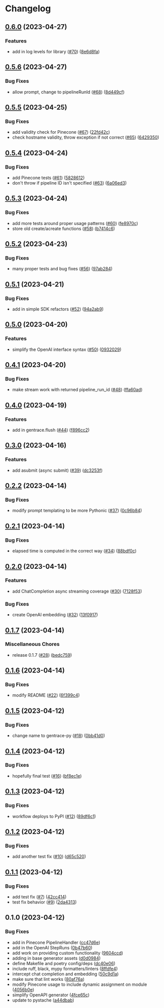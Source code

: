 # Changelog

## [0.6.0](https://github.com/gentrace/gentrace-python/compare/v0.5.6...v0.6.0) (2023-04-27)


### Features

* add in log levels for library ([#70](https://github.com/gentrace/gentrace-python/issues/70)) ([8e6d8fa](https://github.com/gentrace/gentrace-python/commit/8e6d8fad14e93b3a62e5372b92d3165518e78103))

## [0.5.6](https://github.com/gentrace/gentrace-python/compare/v0.5.5...v0.5.6) (2023-04-27)


### Bug Fixes

* allow prompt, change to pipelineRunId ([#68](https://github.com/gentrace/gentrace-python/issues/68)) ([8d449cf](https://github.com/gentrace/gentrace-python/commit/8d449cf557965d7992cfbc8f5208bd4f8ec32705))

## [0.5.5](https://github.com/gentrace/gentrace-python/compare/v0.5.4...v0.5.5) (2023-04-25)


### Bug Fixes

* add validity check for Pinecone ([#67](https://github.com/gentrace/gentrace-python/issues/67)) ([22fd42c](https://github.com/gentrace/gentrace-python/commit/22fd42c954e74291f005ef91913cbb3eabd411cf))
* check hostname validity, throw exception if not correct ([#65](https://github.com/gentrace/gentrace-python/issues/65)) ([6429350](https://github.com/gentrace/gentrace-python/commit/6429350c32a11304749213de6951702ec771c111))

## [0.5.4](https://github.com/gentrace/gentrace-python/compare/v0.5.3...v0.5.4) (2023-04-24)


### Bug Fixes

* add Pinecone tests ([#61](https://github.com/gentrace/gentrace-python/issues/61)) ([5828612](https://github.com/gentrace/gentrace-python/commit/58286129fa46fae4bf08ff73413cc0141f7932f5))
* don't throw if pipeline ID isn't specified ([#63](https://github.com/gentrace/gentrace-python/issues/63)) ([6a06ed3](https://github.com/gentrace/gentrace-python/commit/6a06ed3d3ebcbb672c8103eeaa1273a9d01c971d))

## [0.5.3](https://github.com/gentrace/gentrace-python/compare/v0.5.2...v0.5.3) (2023-04-24)


### Bug Fixes

* add more tests around proper usage patterns ([#60](https://github.com/gentrace/gentrace-python/issues/60)) ([fe8970c](https://github.com/gentrace/gentrace-python/commit/fe8970cf4539bedddf74fa1f6956ef24f93c13e4))
* store old create/acreate functions ([#58](https://github.com/gentrace/gentrace-python/issues/58)) ([b7414c6](https://github.com/gentrace/gentrace-python/commit/b7414c65071b061f560f5e2ec351bdc9237309b4))

## [0.5.2](https://github.com/gentrace/gentrace-python/compare/v0.5.1...v0.5.2) (2023-04-23)


### Bug Fixes

* many proper tests and bug fixes ([#56](https://github.com/gentrace/gentrace-python/issues/56)) ([97ab284](https://github.com/gentrace/gentrace-python/commit/97ab28496cd88b6921ae2f10163789bb31551edf))

## [0.5.1](https://github.com/gentrace/gentrace-python/compare/v0.5.0...v0.5.1) (2023-04-21)


### Bug Fixes

* add in simple SDK refactors ([#52](https://github.com/gentrace/gentrace-python/issues/52)) ([94a2ab9](https://github.com/gentrace/gentrace-python/commit/94a2ab98846956970230f84323fdc0d80fa77152))

## [0.5.0](https://github.com/gentrace/gentrace-python/compare/v0.4.1...v0.5.0) (2023-04-20)


### Features

* simplify the OpenAI interface syntax ([#50](https://github.com/gentrace/gentrace-python/issues/50)) ([0932029](https://github.com/gentrace/gentrace-python/commit/0932029f84600326326f846ca698916ce0f527f6))

## [0.4.1](https://github.com/gentrace/gentrace-python/compare/v0.4.0...v0.4.1) (2023-04-20)


### Bug Fixes

* make stream work with returned pipeline_run_id ([#48](https://github.com/gentrace/gentrace-python/issues/48)) ([ffa60ad](https://github.com/gentrace/gentrace-python/commit/ffa60ada5023d0ee32e8ad5b4407c4f05979d218))

## [0.4.0](https://github.com/gentrace/gentrace-python/compare/v0.3.0...v0.4.0) (2023-04-19)


### Features

* add in gentrace.flush ([#44](https://github.com/gentrace/gentrace-python/issues/44)) ([f896cc2](https://github.com/gentrace/gentrace-python/commit/f896cc295cc59d3c525748bb2700bb5f70b0b967))

## [0.3.0](https://github.com/gentrace/gentrace-python/compare/v0.2.2...v0.3.0) (2023-04-16)


### Features

* add asubmit (async submit) ([#39](https://github.com/gentrace/gentrace-python/issues/39)) ([dc3253f](https://github.com/gentrace/gentrace-python/commit/dc3253f2c74204df069f309f9aecdddc9701ddc9))

## [0.2.2](https://github.com/gentrace/gentrace-python/compare/v0.2.1...v0.2.2) (2023-04-14)


### Bug Fixes

* modify prompt templating to be more Pythonic ([#37](https://github.com/gentrace/gentrace-python/issues/37)) ([0c96b84](https://github.com/gentrace/gentrace-python/commit/0c96b847e10cfa2ec1f4d5eac425d1d6bc78776a))

## [0.2.1](https://github.com/gentrace/gentrace-python/compare/v0.2.0...v0.2.1) (2023-04-14)


### Bug Fixes

* elapsed time is computed in the correct way ([#34](https://github.com/gentrace/gentrace-python/issues/34)) ([88bdf0c](https://github.com/gentrace/gentrace-python/commit/88bdf0c074fae1ab8829d144b440bd8e947cf8e5))

## [0.2.0](https://github.com/gentrace/gentrace-python/compare/v0.1.7...v0.2.0) (2023-04-14)


### Features

* add ChatCompletion async streaming coverage ([#30](https://github.com/gentrace/gentrace-python/issues/30)) ([7128f53](https://github.com/gentrace/gentrace-python/commit/7128f5369652c39ed9b1d825f5eb57c58bcf10ca))


### Bug Fixes

* create OpenAI embedding ([#32](https://github.com/gentrace/gentrace-python/issues/32)) ([13f0917](https://github.com/gentrace/gentrace-python/commit/13f0917eaba6dbb50d5fe65f35ec0446b2feb2b2))

## [0.1.7](https://github.com/gentrace/gentrace-python/compare/v0.1.6...v0.1.7) (2023-04-14)


### Miscellaneous Chores

* release 0.1.7 ([#28](https://github.com/gentrace/gentrace-python/issues/28)) ([bedc759](https://github.com/gentrace/gentrace-python/commit/bedc7599fc2f620ef12a8603f314328f8a41f1ed))

## [0.1.6](https://github.com/gentrace/gentrace-python/compare/v0.1.5...v0.1.6) (2023-04-14)


### Bug Fixes

* modify README ([#22](https://github.com/gentrace/gentrace-python/issues/22)) ([6f399c4](https://github.com/gentrace/gentrace-python/commit/6f399c44b21f2f6f24356a1a4f60ee013a280d62))

## [0.1.5](https://github.com/gentrace/gentrace-python/compare/v0.1.4...v0.1.5) (2023-04-12)


### Bug Fixes

* change name to gentrace-py ([#18](https://github.com/gentrace/gentrace-python/issues/18)) ([0bb41d0](https://github.com/gentrace/gentrace-python/commit/0bb41d00789cd2511febb744dbb121632096ee00))

## [0.1.4](https://github.com/gentrace/gentrace-python/compare/v0.1.3...v0.1.4) (2023-04-12)


### Bug Fixes

* hopefully final test ([#16](https://github.com/gentrace/gentrace-python/issues/16)) ([bf8ec1e](https://github.com/gentrace/gentrace-python/commit/bf8ec1e28be359a40f8b42092c9def7d05aed010))

## [0.1.3](https://github.com/gentrace/gentrace-python/compare/v0.1.2...v0.1.3) (2023-04-12)


### Bug Fixes

* workflow deploys to PyPI ([#12](https://github.com/gentrace/gentrace-python/issues/12)) ([89df6c1](https://github.com/gentrace/gentrace-python/commit/89df6c136bd7d51ce788053f189bff1f09dac444))

## [0.1.2](https://github.com/gentrace/gentrace-python/compare/v0.1.1...v0.1.2) (2023-04-12)


### Bug Fixes

* add another test fix ([#10](https://github.com/gentrace/gentrace-python/issues/10)) ([d65c520](https://github.com/gentrace/gentrace-python/commit/d65c520817ef405d1995f9ea52fb6b342719d28b))

## [0.1.1](https://github.com/gentrace/gentrace-python/compare/v0.1.0...v0.1.1) (2023-04-12)


### Bug Fixes

* add test fix ([#7](https://github.com/gentrace/gentrace-python/issues/7)) ([42cc414](https://github.com/gentrace/gentrace-python/commit/42cc414cc0467bb83f8840031ab880523c4fb0a7))
* test fix behavior ([#9](https://github.com/gentrace/gentrace-python/issues/9)) ([2da4313](https://github.com/gentrace/gentrace-python/commit/2da4313d8baacca3cc428b87e535c2b839db55de))

## 0.1.0 (2023-04-12)


### Bug Fixes

* add in Pinecone PipelineHandler ([cc47d6e](https://github.com/gentrace/gentrace-python/commit/cc47d6e8aad7948af26329edf0ba02465153f4c7))
* add in the OpenAI StepRuns ([0b47b60](https://github.com/gentrace/gentrace-python/commit/0b47b60d9e49503595e18335a68822f35d22f0ed))
* add work on providing custom functionality ([9604ccd](https://github.com/gentrace/gentrace-python/commit/9604ccd60b60be7bcc8e1f5e3ac93f1ec9675dcc))
* adding in base generator assets ([d0d0984](https://github.com/gentrace/gentrace-python/commit/d0d0984c673ac4b8e7897893393e3002b1eff5ec))
* define Makefile and poetry config/deps ([dc40e06](https://github.com/gentrace/gentrace-python/commit/dc40e0608da8cacb326ea375e9e9fde327d768a4))
* include ruff, black, mypy formatters/linters ([8ffdfe4](https://github.com/gentrace/gentrace-python/commit/8ffdfe405a474d688034b7fc04df6ef99684d394))
* intercept chat completion and embedding ([50c9d1a](https://github.com/gentrace/gentrace-python/commit/50c9d1adc57fdf068c6350196d3857e490e15136))
* make sure that lint works ([80af76a](https://github.com/gentrace/gentrace-python/commit/80af76a9ab634ce41f801997c306b013ae3a90d2))
* modify Pinecone usage to include dynamic assignment on module ([4056b0e](https://github.com/gentrace/gentrace-python/commit/4056b0e59681bb82ca3c91caae98d99fb625c2b4))
* simplify OpenAPI generator ([4fce65c](https://github.com/gentrace/gentrace-python/commit/4fce65cf39285fa88e4590c7ffe0848ff39b6687))
* update to pystache ([a44dbab](https://github.com/gentrace/gentrace-python/commit/a44dbabcbcb49cb680a7469fd1ce70b97cc3403d))
